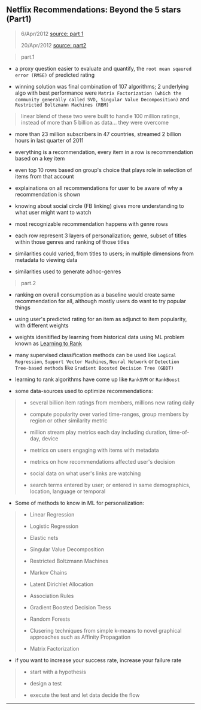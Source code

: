 
## Netflix Recommendations: Beyond the 5 stars (Part1)

> 6/Apr/2012 [source: part 1](https://medium.com/netflix-techblog/netflix-recommendations-beyond-the-5-stars-part-1-55838468f429)
>
> 20/Apr/2012 [source: part2](https://medium.com/@Netflix_Techblog/netflix-recommendations-beyond-the-5-stars-part-2-d9b96aa399f5)


> part.1

* a proxy question easier to evaluate and quantify, the `root mean sqaured error (RMSE)` of predicted rating

* winning solution was final combination of 107 algorithms; 2 underlying algo with best performance were `Matrix Factorization (which the community generally called SVD, Singular Value Decomposition)` and `Restricted Boltzmann Machines (RBM)`

> linear blend of these two were built to handle 100 million ratings, instead of more than 5 billion as data... they were overcome

* more than 23 million subscribers in 47 countries, streamed 2 billion hours in last quarter of 2011

* everything is a recommendation, every item in a row is recommendation based on a key item

* even top 10 rows based on group's choice that plays role in selection of items from that account

* explainations on all recommendations for user to be aware of why a recommendation is shown

* knowing about social circle (FB linking) gives more understanding to what user might want to watch

* most recognizable recommendation happens with genre rows

* each row represent 3 layers of personalization; genre, subset of titles within those genres and ranking of those titles

* similarities could varied, from titles to users; in multiple dimensions from metadata to viewing data

* similarities used to generate adhoc-genres


> part.2

* ranking on overall consumption as a baseline would create same recommendation for all, although mostly users do want to try popular things

* using user's predicted rating for an item as adjunct to item popularity, with different weights

* weights idenitified by learning from historical data using ML problem known as [Learning to Rank](http://en.wikipedia.org/wiki/Learning_to_rank)

* many supervised classification methods can be used like `Logical Regression`, `Support Vector Machines`, `Neural Network` or `Detection Tree-based methods` like `Gradient Boosted Decision Tree (GBDT)`

* learning to rank algorithms have come up like `RankSVM` or `RankBoost`

* some data-sources used to optimize recommendations:

> * several billion item ratings from members, millions new rating daily
>
> * compute popularity over varied time-ranges, group members by region or other similarity metric
>
> * million stream play metrics each day including duration, time-of-day, device
>
> * metrics on users engaging with items with metadata
>
> * metrics on how recommendations affected user's decision
>
> * social data on what user's links are watching
>
> * search terms entered by user; or entered in same demographics, location, language or temporal

* Some of methods to know in ML for personalization:

> * Linear Regression
>
> * Logistic Regression
>
> * Elastic nets
>
> * Singular Value Decomposition
>
> * Restricted Boltzmann Machines
>
> * Markov Chains
>
> * Latent Dirichlet Allocation
>
> * Association Rules
>
> * Gradient Boosted Decision Tress
>
> * Random Forests
>
> * Clusering techniques from simple k-means to novel graphical approaches such as Affinity Propagation
>
> * Matrix Factorization

* if you want to increase your success rate, increase your failure rate

> * start with a hypothesis
>
> * design a test
>
> *  execute the test and let data decide the flow

---
